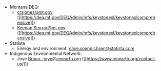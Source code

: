 * Montana DEQ: 
    * crajones@mt.gov ([[https://deq.mt.gov/DEQAdmin/mfs/keystonexl/keystonexlcomprehensive]])
    * Keenan.Storrar@mt.gov ([[https://deq.mt.gov/DEQAdmin/mfs/keystonexl/keystonexlcomprehensive]])
* Statista
    * Energy and environment: nane.soennichsen@statista.com
* Indigenous Environmental Network:
    * Joye Braun--joye@ienearth.org ([[https://www.ienearth.org/contact-us/]])